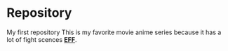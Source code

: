 # Repository
My first repository
This is my favorite movie anime series because it has a lot of fight scences **[EFF](https://www.imdb.com/title/tt11923304/")**.



